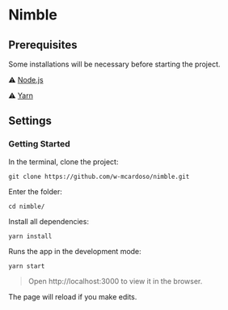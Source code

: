 # Nimble

## Prerequisites

Some installations will be necessary before starting the project.

:warning: [Node.js](https://nodejs.org/en/download/)

:warning: [Yarn](https://classic.yarnpkg.com/en/docs/install/#debian-stable)

## Settings

### Getting Started

In the terminal, clone the project:

```
git clone https://github.com/w-mcardoso/nimble.git
```

Enter the folder:

```
cd nimble/
```

Install all dependencies:

```
yarn install
```

Runs the app in the development mode:

```
yarn start
```

> Open http://localhost:3000 to view it in the browser.

The page will reload if you make edits.
